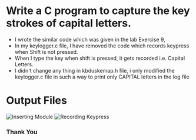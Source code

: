 # Write a C program to capture the key strokes of capital letters.
-   I wrote the similar code which was given in the lab Exercise 9,
-   In my keylogger.c file, I have removed the code which records keypress when Shift is not pressed.
-   When I type the key when shift is pressed, it gets recorded i.e. Capital Letters.
-   I didn't change any thing in kbduskemap.h file, i only modified the keylogger.c file in such a way to print only CAPITAL letters in the log file

# Output Files
![Inserting Module]("/1.png")
![Recording Keypress]("/2.png")

### Thank You